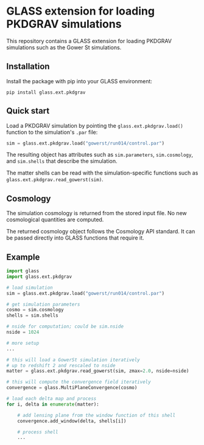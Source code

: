 # GLASS extension for loading PKDGRAV simulations

This repository contains a GLASS extension for loading PKDGRAV simulations such
as the Gower St simulations.

## Installation

Install the package with pip into your GLASS environment:

    pip install glass.ext.pkdgrav

## Quick start

Load a PKDGRAV simulation by pointing the `glass.ext.pkdgrav.load()` function
to the simulation's `.par` file:

```py
sim = glass.ext.pkdgrav.load("gowerst/run014/control.par")
```

The resulting object has attributes such as `sim.parameters`, `sim.cosmology`,
and `sim.shells` that describe the simulation.

The matter shells can be read with the simulation-specific functions such as
`glass.ext.pkdgrav.read_gowerst(sim)`.

## Cosmology

The simulation cosmology is returned from the stored input file. No new
cosmological quantities are computed.

The returned cosmology object follows the Cosmology API standard. It can be
passed directly into GLASS functions that require it.

## Example

```py
import glass
import glass.ext.pkdgrav

# load simulation
sim = glass.ext.pkdgrav.load("gowerst/run014/control.par")

# get simulation parameters
cosmo = sim.cosmology
shells = sim.shells

# nside for computation; could be sim.nside
nside = 1024

# more setup
...

# this will load a GowerSt simulation iteratively
# up to redshift 2 and rescaled to nside
matter = glass.ext.pkdgrav.read_gowerst(sim, zmax=2.0, nside=nside)

# this will compute the convergence field iteratively
convergence = glass.MultiPlaneConvergence(cosmo)

# load each delta map and process
for i, delta in enumerate(matter):

    # add lensing plane from the window function of this shell
    convergence.add_window(delta, shells[i])

    # process shell
    ...

```

